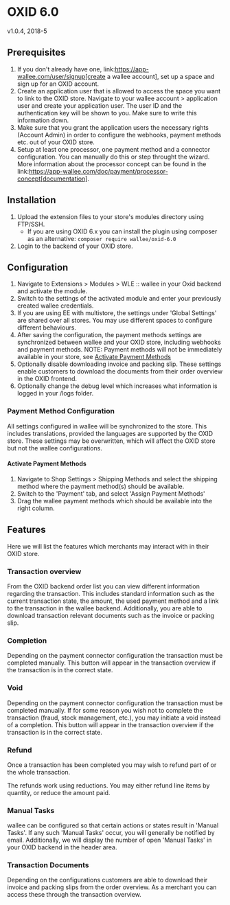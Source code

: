 # OXID 6.0

v1.0.4, 2018-5

## Prerequisites
1. If you don't already have one, link:https://app-wallee.com/user/signup[create a wallee account], set up a space and sign up for an OXID account.
2. Create an application user that is allowed to access the space you want to link to the OXID store. Navigate to your wallee account > application user and create your application user. The user ID and the authentication key will be shown to you. Make sure to write this information down.
3. Make sure that you grant the application users the necessary rights (Account Admin) in order to configure the webhooks, payment methods etc. out of your OXID store.
4. Setup at least one processor, one payment method and a connector configuration. You can manually do this or step throught the wizard. More information about the processor concept can be found in the link:https://app-wallee.com/doc/payment/processor-concept[documentation].

## Installation

1. Upload the extension files to your store's modules directory using FTP/SSH.
	* If you are using OXID 6.x you can install the plugin using composer as an alternative: `composer require wallee/oxid-6.0`
2. Login to the backend of your OXID store.

## Configuration

1. Navigate to Extensions > Modules > WLE :: wallee in your Oxid backend and activate the module.
2. Switch to the settings of the activated module and enter your previously created wallee credentials.
3. If you are using EE with multistore, the settings under 'Global Settings' are shared over all stores. You may use different spaces to configure different behaviours.
4. After saving the configuration, the payment methods settings are synchronized between wallee and your OXID store, including webhooks and payment methods.
NOTE: Payment methods will not be immediately available in your store, see [Activate Payment Methods](#activate-payment-methods)
5. Optionally disable downloading invoice and packing slip. These settings enable customers to download the documents from their order overview in the OXID frontend.
6. Optionally change the debug level which increases what information is logged in your /logs folder.

### Payment Method Configuration

All settings configured in wallee will be synchronized to the store. This includes translations, provided the languages are supported by the OXID store. These settings may be overwritten, which will affect the OXID store but not the wallee configurations. 

#### Activate Payment Methods

1. Navigate to Shop Settings > Shipping Methods and select the shipping method where the payment method(s) should be available.
2. Switch to the 'Payment' tab, and select 'Assign Payment Methods'
3. Drag the wallee payment methods which should be available into the right column.

## Features

Here we will list the features which merchants may interact with in their OXID store.

### Transaction overview
From the OXID backend order list you can view different information regarding the transaction. This includes standard information such as the current transaction state, the amount, the used payment method and a link to the transaction in the wallee backend.
Additionally, you are able to download transaction relevant documents such as the invoice or packing slip.

### Completion
Depending on the payment connector configuration the transaction must be completed manually. This button will appear in the transaction overview if the transaction is in the correct state.

### Void
Depending on the payment connector configuration the transaction must be completed manually. If for some reason you wish not to complete the transaction (fraud, stock management, etc.), you may initiate a void instead of a completion. This button will appear in the transaction overview if the transaction is in the correct state.

### Refund
Once a transaction has been completed you may wish to refund part of or the whole transaction.

The refunds work using reductions. You may either refund line items by quantity, or reduce the amount paid.

### Manual Tasks

wallee can be configured so that certain actions or states result in 'Manual Tasks'. If any such 'Manual Tasks' occur, you will generally be notified by email. Additionally, we will display the number of open 'Manual Tasks' in your OXID backend in the header area.

### Transaction Documents

Depending on the configurations customers are able to download their invoice and packing slips from the order overview. As a merchant you can access these through the transaction overview.